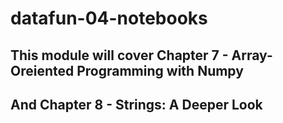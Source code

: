 # datafun-04-notebooks

## This module will cover Chapter 7 - Array-Oreiented Programming with Numpy

## And Chapter 8 - Strings: A Deeper Look 
